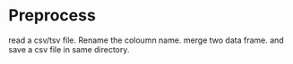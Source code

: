 # Preprocess
read a csv/tsv file. Rename the coloumn name. merge two data frame. and save a csv file in same directory.
#
